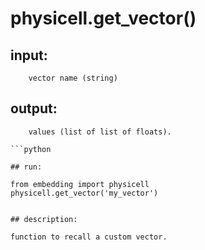 # physicell.get_vector()

## input:
```
    vector name (string)

```

## output:
```
    values (list of list of floats).

```python

## run:
```
    from embedding import physicell
    physicell.get_vector('my_vector')

```

## description:
```
    function to recall a custom vector.
```